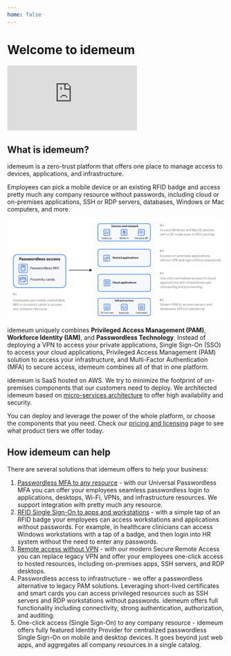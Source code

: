 ```yaml
---
home: false
---
```


# Welcome to idemeum

<div class='embed-container'><iframe src='https://www.youtube.com/embed/-3StOlDjMrQ' frameborder='0' allowfullscreen></iframe></div>

## What is idemeum?

idemeum is a zero-trust platform that offers one place to manage access to devices, applications, and infrastructure. 

Employees can pick a mobile device or an existing RFID badge and access pretty much any company resource without passwords, including cloud or on-premises applications, SSH or RDP servers, databases, Windows or Mac computers, and more. 

![](./images/overview-diagram.png)

idemeum uniquely combines **Privileged Access Management (PAM)**, **Workforce Identity (IAM)**, and **Passwordless Technology**. Instead of deploying a VPN to access your private applications, Single Sign-On (SSO) to access your cloud applications, Privileged Access Management (PAM) solution to access your infrastructure, and Multi-Factor Authentication (MFA) to secure access, idemeum combines all of that in one platform.

idemeum is SaaS hosted on AWS. We try to minimize the footprint of on-premises components that our customers need to deploy. We architected idemeum based on [micro-services architecture](https://blog.idemeum.com/microservice-scalability/) to offer high availability and security.

You can deploy and leverage the power of the whole platform, or choose the components that you need. Check our [pricing and licensing](https://idemeum.com/pricing) page to see what product tiers we offer today. 

## How idemeum can help

There are several solutions that idemeum offers to help your business:

1. [Passwordless MFA to any resource](https://idemeum.com/passwordless-mfa-for-any-resource/) - with our Universal Passwordless MFA you can offer your employees seamless passwordless login to applications, desktops, Wi-Fi, VPNs, and infrastructure resources. We support integration with pretty much any resource.
2. [RFID Single Sign-On to apps and workstations](https://idemeum.com/rfid-single-sign-on/) - with a simple tap of an RFID badge your employees can access workstations and applications without passwords. For example, in healthcare clinicians can access Windows workstations with a tap of a badge, and then login into HR system without the need to enter any passwords. 
3. [Remote access without VPN](https://idemeum.com/remote-access-without-vpn/) - with our modern Secure Remote Access you can replace legacy VPN and offer your employees one-click access to hosted resources, including on-premises apps, SSH servers, and RDP desktops. 
4. Passwordless access to infrastructure - we offer a passwordless alternative to legacy PAM solutions. Leveraging short-lived certificates and smart cards you can access privileged resources such as SSH servers and RDP workstations without passwords. idemeum offers full functionality including connectivity, strong authentication, authorization, and auditing.
5. One-click access (Single Sign-On) to any company resource - idemeum offers fully featured Identity Provider for centralized passwordless Single Sign-On on mobile and desktop devices. It goes beyond just web apps, and aggregates all company resources in a single catalog.